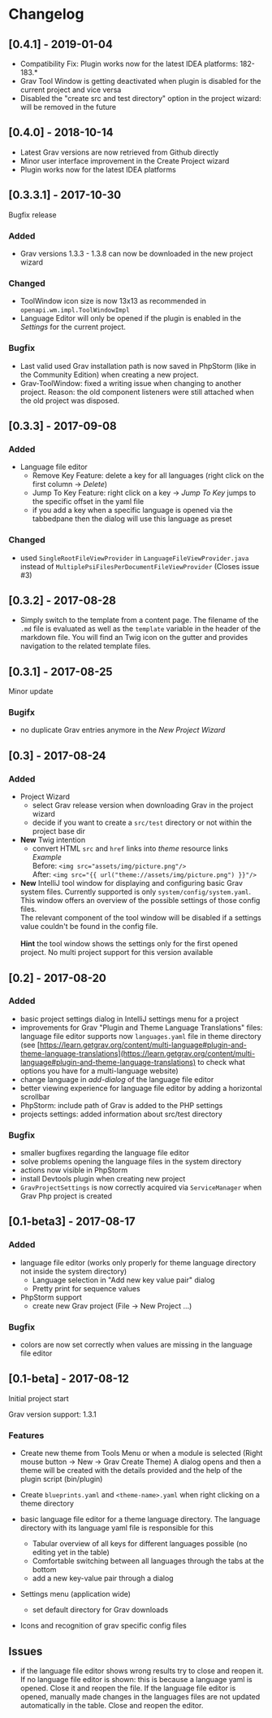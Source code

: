 # Changelog

## [0.4.1] - 2019-01-04
- Compatibility Fix: Plugin works now for the latest IDEA platforms: 182-183.*
- Grav Tool Window is getting deactivated when plugin is disabled for the current project and vice versa
- Disabled the "create src and test directory" option in the project wizard: will be removed in the future

## [0.4.0] - 2018-10-14

- Latest Grav versions are now retrieved from Github directly
- Minor user interface improvement in the Create Project wizard
- Plugin works now for the latest IDEA platforms


## [0.3.3.1] - 2017-10-30
Bugfix release

### Added
- Grav versions 1.3.3 - 1.3.8 can now be downloaded in the new project wizard

### Changed
- ToolWindow icon size is now 13x13 as recommended in ``openapi.wm.impl.ToolWindowImpl``
- Language Editor will only be opened if the plugin is enabled in the
_Settings_ for the current project.

### Bugfix
- Last valid used Grav installation path is now saved in PhpStorm (like
in the Community Edition) when creating a new project.
- Grav-ToolWindow: fixed a writing issue when changing to another project. Reason:
the old component listeners were still attached when the old project was
disposed.


## [0.3.3] - 2017-09-08

### Added
- Language file editor
    - Remove Key Feature: delete a key for all languages (right click on the first column -> _Delete_)
    - Jump To Key Feature: right click on a key -> _Jump To Key_ jumps to
    the specific offset in the yaml file
    - if you add a key when a specific language is opened via the tabbedpane
     then the dialog will use this language as preset

### Changed
- used ``SingleRootFileViewProvider`` in ``LanguageFileViewProvider.java``
instead of ``MultiplePsiFilesPerDocumentFileViewProvider`` (Closes issue #3)


## [0.3.2] - 2017-08-28

- Simply switch to the template from a content page. The filename of
the <code>.md</code> file is evaluated as well as the <code>template</code>
variable in the header of the markdown file. You will find an Twig icon
on the gutter and provides navigation to the related template files.


## [0.3.1] - 2017-08-25
Minor update

### Bugifx
-  no duplicate Grav entries anymore in the _New Project Wizard_


## [0.3] - 2017-08-24

### Added
- Project Wizard
    - select Grav release version when downloading Grav in the project wizard
    - decide if you want to create a ``src/test`` directory or not within the
    project base dir
- **New** Twig intention
    - convert HTML ``src`` and ``href`` links into _theme_ resource links <br/>
    *Example* <br/>
    Before: ``<img src="assets/img/picture.png"/>``<br/>
    After: ``<img src="{{ url("theme://assets/img/picture.png") }}"/>``<br/>
- **New** IntelliJ tool window for displaying and configuring basic
Grav system files. Currently supported is only ``system/config/system.yaml``.
This window offers an overview of the possible settings of those
config files. <br/>
The relevant component of the tool window will be disabled if a settings
value couldn't be found in the config file. <br/> <br/>
**Hint** the tool window shows the settings only for the first opened project.
No multi project support for this version available


## [0.2] - 2017-08-20

### Added

- basic project settings dialog in IntelliJ settings menu for a project
- improvements for Grav "Plugin and Theme Language Translations" files:
language file editor supports now ``languages.yaml`` file in theme directory
(see [https://learn.getgrav.org/content/multi-language#plugin-and-theme-language-translations](https://learn.getgrav.org/content/multi-language#plugin-and-theme-language-translations)
to check what options you have for a multi-language website)
- change language in _add-dialog_ of the language file editor
- better viewing experience for language file editor by adding a horizontal scrollbar
- PhpStorm: include path of Grav is added to the PHP settings
- projects settings: added information about src/test directory

### Bugfix
- smaller bugfixes regarding the language file editor
- solve problems opening the language files in the system directory
- actions now visible in PhpStorm
- install Devtools plugin when creating new project
- ``GravProjectSettings`` is now correctly acquired via ``ServiceManager`` when
Grav Php project is created


## [0.1-beta3] - 2017-08-17

### Added
- language file editor (works only properly for theme language directory not inside the system directory)
    - Language selection in "Add new key value pair" dialog
    - Pretty print for sequence values
- PhpStorm support
    - create new Grav project (File -> New Project ...)

### Bugfix
- colors are now set correctly when values are missing in the language file editor


## [0.1-beta] - 2017-08-12

Initial project start

Grav version support: 1.3.1

### Features

- Create new theme from Tools Menu or when a module is selected (Right mouse button -> New -> Grav Create Theme)
A dialog opens and then a theme will be created with the details provided
 and the help of the plugin script (bin/plugin)

- Create ``blueprints.yaml`` and ``<theme-name>.yaml`` when right clicking on a
theme directory

- basic language file editor for a theme language directory.
The language directory with its language yaml file is responsible for this
    - Tabular overview of all keys for different languages possible
    (no editing yet in the table)
    - Comfortable switching between all languages through the tabs at
    the bottom
    - add a new key-value pair through a dialog

- Settings menu (application wide)
    - set default directory for Grav downloads

- Icons and recognition of grav specific config files

## Issues

- if the language file editor shows wrong results try to close
and reopen it.
If no language file editor is shown: this is because a language yaml
is opened. Close it and reopen the file.
If the language file editor is opened, manually made changes in the
languages files are not updated automatically in the table. Close and reopen
the editor.


